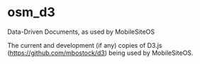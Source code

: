# osm_d3
Data-Driven Documents, as used by MobileSiteOS

The current and development (if any) copies of D3.js (https://github.com/mbostock/d3) being used by MobileSiteOS.

